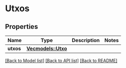 # Utxos

## Properties

Name | Type | Description | Notes
------------ | ------------- | ------------- | -------------
**utxos** | [**Vec<models::Utxo>**](UTXO.md) |  | 

[[Back to Model list]](../README.md#documentation-for-models) [[Back to API list]](../README.md#documentation-for-api-endpoints) [[Back to README]](../README.md)


